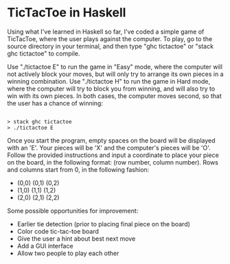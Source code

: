 # TicTacToe in Haskell

Using what I've learned in Haskell so far, I've coded a simple game of TicTacToe, where the user plays against the computer. To play, go to the source directory in your terminal, and then type "ghc tictactoe" or "stack ghc tictactoe" to compile.

Use "./tictactoe E" to run the game in "Easy" mode, where the computer will not actively block your moves, but will only try to arrange its own pieces in a winning combination. Use "./tictactoe H" to run the game in Hard mode, where the computer will try to block you from winning, and will also try to win with its own pieces. In both cases, the computer moves second, so that the user has a chance of winning:

```

> stack ghc tictactoe
> ./tictactoe E

```

Once you start the program, empty spaces on the board will be displayed with an 'E'. Your pieces will be 'X' and the computer's pieces will be 'O'. Follow the provided instructions and input a coordinate to place your piece on the board, in the following format: (row number, column number). Rows and columns start from 0, in the following fashion:

- (0,0) (0,1) (0,2)
- (1,0) (1,1) (1,2)
- (2,0) (2,1) (2,2)

Some possible opportunities for improvement:
- Earlier tie detection (prior to placing final piece on the board)
- Color code tic-tac-toe board
- Give the user a hint about best next move
- Add a GUI interface
- Allow two people to play each other
